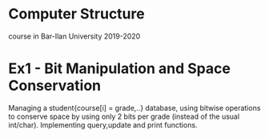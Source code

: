 # Computer Structure
course in Bar-Ilan University 2019-2020

# Ex1 - Bit Manipulation and Space Conservation
Managing a student{course[i] = grade,..} database, using bitwise operations to conserve space
by using only 2 bits per grade (instead of the usual int/char). Implementing query,update and print functions.


